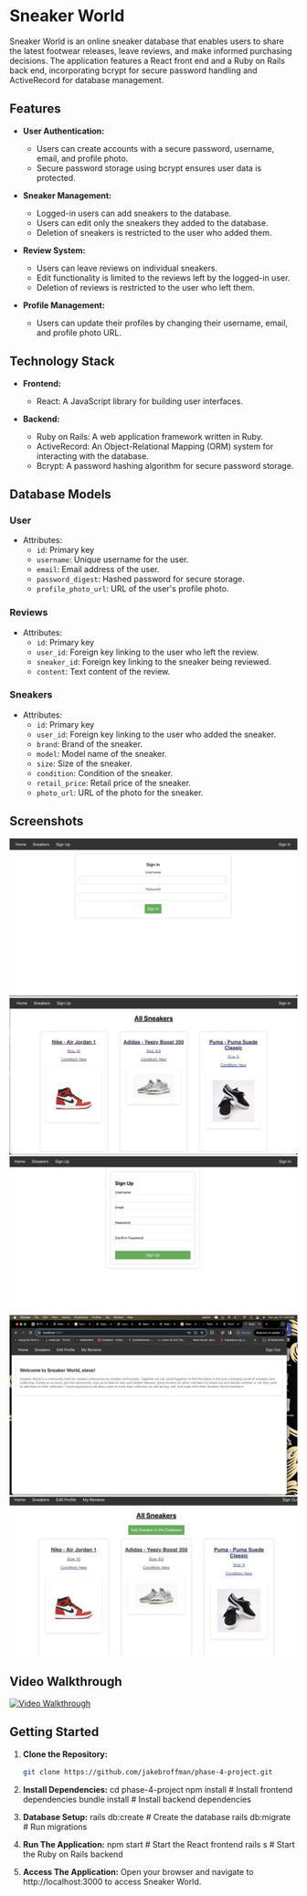 # Sneaker World

Sneaker World is an online sneaker database that enables users to share the latest footwear releases, leave reviews, and make informed purchasing decisions. The application features a React front end and a Ruby on Rails back end, incorporating bcrypt for secure password handling and ActiveRecord for database management.

## Features

- **User Authentication:**
  - Users can create accounts with a secure password, username, email, and profile photo.
  - Secure password storage using bcrypt ensures user data is protected.

- **Sneaker Management:**
  - Logged-in users can add sneakers to the database.
  - Users can edit only the sneakers they added to the database.
  - Deletion of sneakers is restricted to the user who added them.

- **Review System:**
  - Users can leave reviews on individual sneakers.
  - Edit functionality is limited to the reviews left by the logged-in user.
  - Deletion of reviews is restricted to the user who left them.

- **Profile Management:**
  - Users can update their profiles by changing their username, email, and profile photo URL.

## Technology Stack

- **Frontend:**
  - React: A JavaScript library for building user interfaces.

- **Backend:**
  - Ruby on Rails: A web application framework written in Ruby.
  - ActiveRecord: An Object-Relational Mapping (ORM) system for interacting with the database.
  - Bcrypt: A password hashing algorithm for secure password storage.

## Database Models

### User

- Attributes:
  - `id`: Primary key
  - `username`: Unique username for the user.
  - `email`: Email address of the user.
  - `password_digest`: Hashed password for secure storage.
  - `profile_photo_url`: URL of the user's profile photo.

### Reviews

- Attributes:
  - `id`: Primary key
  - `user_id`: Foreign key linking to the user who left the review.
  - `sneaker_id`: Foreign key linking to the sneaker being reviewed.
  - `content`: Text content of the review.

### Sneakers

- Attributes:
  - `id`: Primary key
  - `user_id`: Foreign key linking to the user who added the sneaker.
  - `brand`: Brand of the sneaker.
  - `model`: Model name of the sneaker.
  - `size`: Size of the sneaker.
  - `condition`: Condition of the sneaker.
  - `retail_price`: Retail price of the sneaker.
  - `photo_url`: URL of the photo for the sneaker.

## Screenshots

![Screenshot 1](./images/Screenshot1.png)
![Screenshot 2](./images/Screenshot2.png)
![Screenshot 3](./images/Screenshot3.png)
![Screenshot 4](./images/Screenshot4.png)
![Screenshot 5](./images/Screenshot5.png)

## Video Walkthrough

[![Video Walkthrough](https://img.youtube.com/vi/UntYcb3ev58/0.jpg)](https://youtu.be/UntYcb3ev58)


## Getting Started

1. **Clone the Repository:**
   ```bash
   git clone https://github.com/jakebroffman/phase-4-project.git

2. **Install Dependencies:**
    cd phase-4-project
    npm install     # Install frontend dependencies
    bundle install  # Install backend dependencies

3. **Database Setup:**
    rails db:create   # Create the database
    rails db:migrate  # Run migrations

4. **Run The Application:**
    npm start   # Start the React frontend
    rails s     # Start the Ruby on Rails backend

4. **Access The Application:**
    Open your browser and navigate to http://localhost:3000 to access Sneaker World.



    



    


